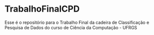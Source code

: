 # TrabalhoFinalCPD
Esse é o repositório para o Trabalho Final da cadeira de Classificação e Pesquisa de Dados do curso de Ciência da Computação - UFRGS
